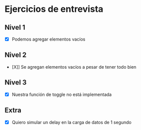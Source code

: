 # Ejercicios de entrevista

## Nivel 1
- [X] Podemos agregar elementos vacíos

## Nivel 2
- [X]] Se agregan elementos vacíos a pesar de tener todo bien

## Nivel 3
- [X] Nuestra función de toggle no está implementada

## Extra
- [X] Quiero simular un delay en la carga de datos de 1 segundo
